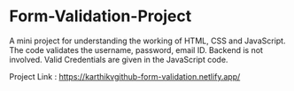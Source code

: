 # Form-Validation-Project
A mini project for understanding the working of HTML, CSS and JavaScript. The code validates the username, password, email ID. Backend is not involved. Valid Credentials are given in the JavaScript code.

Project Link : https://karthikvgithub-form-validation.netlify.app/
